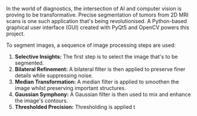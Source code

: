 In the world of diagnostics, the intersection of AI and computer vision is proving to be transformative. Precise segmentation of tumors from 2D MRI scans is one such application that's being revolutionised. A Python-based graphical user interface (GUI) created with PyQt5 and OpenCV powers this project.

To segment images, a sequence of image processing steps are used:
1. **Selective Insights:** The first step is to select the image that's to be segmented.
2. **Bilateral Refinement:** A bilateral filter is then applied to preserve finer details while suppressing noise.
3. **Median Transformation:** A median filter is applied to smoothen the image whilst preserving important structures.
4. **Gaussian Symphony:** A Gaussian filter is then used to mix and enhance the image's contours.
5. **Thresholded Precision:** Thresholding is applied t